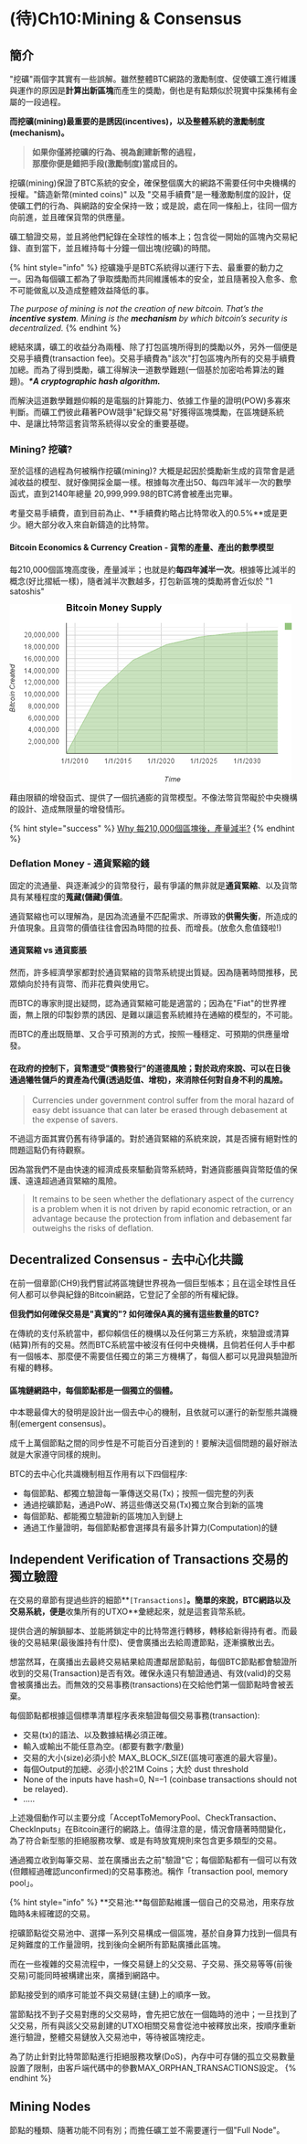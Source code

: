 # \(待\)Ch10:Mining & Consensus

## 簡介

"挖礦"兩個字其實有一些誤解。雖然整體BTC網路的激勵制度、促使礦工進行維護與運作的原因是**計算出新區塊**而產生的獎勵，倒也是有點類似於現實中採集稀有金屬的一段過程。

**而挖礦\(mining\)最重要的是誘因\(incentives\)，以及整體系統的激勵制度\(mechanism\)。**

> **如果你僅將挖礦的行為、視為創建新幣的過程，  
> 那麼你便是錯把手段\(激勵制度\)當成目的。**

挖礦\(mining\)保證了BTC系統的安全，確保整個廣大的網路不需要任何中央機構的授權。"鑄造新幣\(minted coins\)" 以及 "交易手續費"是一種激勵制度的設計，促使礦工們的行為、與網路的安全保持一致；或是說，處在同一條船上，往同一個方向前進，並且確保貨幣的供應量。

礦工驗證交易，並且將他們紀錄在全球性的帳本上；包含從一開始的區塊內交易紀錄、直到當下，並且維持每十分鐘一個出塊\(挖礦\)的時間。

{% hint style="info" %}
挖礦幾乎是BTC系統得以運行下去、最重要的動力之一。因為每個礦工都為了爭取獎勵而共同維護帳本的安全，並且隨著投入愈多、愈不可能做亂以及造成整體效益降低的事。

_The purpose of mining is not the creation of new bitcoin. That’s the **incentive system**. Mining is the **mechanism** by which bitcoin’s security is decentralized._
{% endhint %}

總結來講，礦工的收益分為兩種、除了打包區塊所得到的獎勵以外，另外一個便是交易手續費\(transaction fee\)。交易手續費為"該次"打包區塊內所有的交易手續費加總。而為了得到獎勵，礦工得解決一道數學難題\(一個基於加密哈希算法的難題\)。_**\*A cryptographic hash algorithm.**_

而解決這道數學難題仰賴的是電腦的計算能力、依據工作量的證明\(POW\)多寡來判斷。而礦工們彼此藉著POW競爭"紀錄交易"好獲得區塊獎勵，在區塊鏈系統中、是讓比特幣這套貨幣系統得以安全的重要基礎。

### Mining? 挖礦?

至於這樣的過程為何被稱作挖礦\(mining\)? 大概是起因於獎勵新生成的貨幣會是遞減收益的模型、就好像開採金屬一樣。根據每次產出50、每四年減半一次的數學函式，直到2140年總量 20,999,999.98的BTC將會被產出完畢。

考量交易手續費，直到目前為止、**手續費約略占比特幣收入的0.5%**或是更少。絕大部分收入來自新鑄造的比特幣。

#### Bitcoin Economics & Currency Creation - 貨幣的產量、產出的數學模型

每210,000個區塊高度後，產量減半；也就是約**每四年減半一次**。根據等比減半的概念\(好比摺紙一樣\)，隨者減半次數越多，打包新區塊的獎勵將會近似於 "1 satoshis"

![Supply of bitcoin currency over time based on a geometrically decreasing issuance rate](.gitbook/assets/image.png)

藉由限額的增發函式、提供了一個抗通膨的貨幣模型。不像法幣貨幣礙於中央機構的設計、造成無限量的增發情形。

{% hint style="success" %}
 [Why 每210,000個區塊後，產量減半?](https://cryptopeng.gitbook.io/blockchain/~/drafts/-LNZdGJxdP6bXD6P2mSO/primary/bitcoin-information#mei-210-000-liang-ban)
{% endhint %}

### Deflation Money - 通貨緊縮的錢

固定的流通量、與逐漸減少的貨幣發行，最有爭議的無非就是**通貨緊縮**、以及貨幣具有某種程度的**蒐藏\(儲藏\)價值**。

通貨緊縮也可以理解為，是因為流通量不匹配需求、所導致的**供需失衡**，所造成的升值現象。且貨幣的價值往往會因為時間的拉長、而增長。\(放愈久愈值錢啦!\)

#### 通貨緊縮 vs 通貨膨脹

然而，許多經濟學家都對於通貨緊縮的貨幣系統提出質疑。因為隨著時間推移，民眾傾向於持有貨幣、而非花費與使用它。

而BTC的專家則提出疑問，認為通貨緊縮可能是適當的；因為在"Fiat"的世界裡面，無上限的印製鈔票的誘因、是難以讓這套系統維持在通縮的模型的，不可能。

而BTC的產出既簡單、又合乎可預測的方式，按照一種穩定、可預期的供應量增發。

#### **在政府的控制下，貨幣遭受"債務發行"的道德風險；對於政府來說、可以在日後通過犧牲儲戶的資產為代價\(透過貶值、增稅\)，來消除任何對自身不利的風險。**

> Currencies under government control suffer from the moral hazard of easy debt issuance that can later be erased through debasement at the expense of savers.

不過這方面其實仍舊有待爭議的。對於通貨緊縮的系統來說，其是否擁有絕對性的問題這點仍有待觀察。

因為當我們不是由快速的經濟成長來驅動貨幣系統時，對通貨膨脹與貨幣貶值的保護、遠遠超過通貨緊縮的風險。

> It remains to be seen whether the deflationary aspect of the currency is a problem when it is not driven by rapid economic retraction, or an advantage because the protection from inflation and debasement far outweighs the risks of deflation.

## Decentralized Consensus - 去中心化共識

在前一個章節\(CH9\)我們嘗試將區塊鏈世界視為一個巨型帳本；且在這全球性且任何人都可以參與紀錄的Bitcoin網路，它登記了全部的所有權紀錄。

**但我們如何確保交易是"真實的"? 如何確保A真的擁有這些數量的BTC?**

在傳統的支付系統當中，都仰賴信任的機構以及任何第三方系統，來驗證或清算\(結算\)所有的交易。然而BTC系統當中被沒有任何中央機構，且倘若任何人手中都有一個帳本、那麼便不需要信任獨立的第三方機構了，每個人都可以見證與驗證所有權的轉移。

#### 區塊鏈網路中，每個節點都是一個獨立的個體。

中本聰最偉大的發明是設計出一個去中心的機制，且依就可以運行的新型態共識機制\(emergent consensus\)。

成千上萬個節點之間的同步性是不可能百分百達到的！要解決這個問題的最好辦法就是大家遵守同樣的規則。

BTC的去中心化共識機制相互作用有以下四個程序:

* 每個節點、都獨立驗證每一筆傳送交易\(Tx\)；按照一個完整的列表
* 通過挖礦節點，通過PoW、將這些傳送交易\(Tx\)獨立聚合到新的區塊
* 每個節點、都能獨立驗證新的區塊加入到鏈上
* 通過工作量證明，每個節點都會選擇具有最多計算力\(Computation\)的鏈

## Independent Verification of Transactions 交易的獨立驗證

在交易的章節有提過些許的細節**`[Transactions]`**。簡單的來說，BTC網路以及交易系統，便是**收集所有的UTXO**彙總起來，就是這套貨幣系統。

提供合適的解鎖腳本、並能將鎖定中的比特幣進行轉移，轉移給新得持有者。而最後的交易結果\(最後誰持有什麼\)、便會廣播出去給周遭節點，逐漸擴散出去。

想當然耳，在廣播出去最終交易結果給周遭鄰居節點前，每個BTC節點都會驗證所收到的交易\(Transaction\)是否有效。確保永遠只有驗證通過、有效\(valid\)的交易會被廣播出去。而無效的交易事務\(transactions\)在交給他們第一個節點時會被丟棄。

每個節點都根據這個標準清單程序表來驗證每個交易事務\(transaction\):

* 交易\(tx\)的語法、以及數據結構必須正確。
* 輸入或輸出不能任意為空。\(都要有數字/數量\)
* 交易的大小\(size\)必須小於 MAX\_BLOCK\_SIZE\(區塊可塞進的最大容量\)。
* 每個Output的加總、必須小於21M Coins；大於 dust threshold
*  None of the inputs have hash=0, N=–1  \(coinbase transactions should not be relayed\).
* .....

上述幾個動作可以主要分成「AcceptToMemoryPool、CheckTransaction、CheckInputs」在Bitcoin運行的網路上。值得注意的是，情況會隨著時間變化，為了符合新型態的拒絕服務攻擊、或是有時放寬規則來包含更多類型的交易。

通過獨立收到每筆交易、並在廣播出去之前"驗證"它；每個節點都有一個可以有效\(但餵經過確認unconfirmed\)的交易事務池。稱作「transaction pool, memory pool」。

{% hint style="info" %}
**交易池:**每個節點維護一個自己的交易池，用來存放臨時&未經確認的交易。

挖礦節點從交易池中、選擇一系列交易構成一個區塊，基於自身算力找到一個具有足夠難度的工作量證明，找到後向全網所有節點廣播此區塊。

而在一些複雜的交易流程中，一條交易鏈上的父交易、子交易、孫交易等等\(前後交易\)可能同時被構建出來，廣播到網路中。

節點接受到的順序可能並不與交易鏈\(主鏈\)上的順序一致。

當節點找不到子交易對應的父交易時，會先把它放在一個臨時的池中；一旦找到了父交易，所有與該父交易創建的UTXO相關交易會從池中被釋放出來，按順序重新進行驗證，整體交易鏈放入交易池中，等待被區塊挖走。

為了防止針對比特幣節點進行拒絕服務攻擊\(DoS\)，內存中可存儲的孤立交易數量設置了限制，由客戶端代碼中的參數MAX\_ORPHAN\_TRANSACTIONS設定。
{% endhint %}

## Mining Nodes

節點的種類、隨著功能不同有別；而擔任礦工並不需要運行一個"Full Node"。















